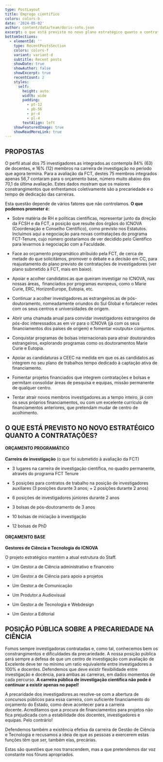 ```yaml
---
type: PostLayout
title: Emprego científico
colors: colors-b
date: '2024-05-02'
author: content/data/team/doris-soto.json
excerpt: o que está previsto no novo plano estratégico quanto a contratações
bottomSections:
  - elementId: ''
    type: RecentPostsSection
    colors: colors-f
    variant: variant-d
    subtitle: Recent posts
    showDate: true
    showAuthor: false
    showExcerpt: true
    recentCount: 2
    styles:
      self:
        height: auto
        width: wide
        padding:
          - pt-12
          - pb-56
          - pr-4
          - pl-4
        textAlign: left
    showFeaturedImage: true
    showReadMoreLink: true
---
```

## **PROPOSTAS**

O perfil atual dos 75 investigadores.as integrados.as contempla 84% (63) de docentes, e 16% (12) membros na carreira de investigação no período que agora termina. Para a avaliação da FCT, destes 75 membros integrados apenas 56,7 contaram para o orçamento base, número muito abaixo dos 70,1 da última avaliação. Estes dados mostram que os maiores constrangimentos que enfrentamos coletivamente são a precariedade e o tempo de dedicação das carreiras.

Esta questão depende de vários fatores que não controlamos. **O que podemos prometer é:**

*   Sobre matéria de RH e políticas científicas, representar junto da direção da FCSH e da FCT, a posição que resulte dos órgãos do ICNOVA (Coordenação e Conselho Científico), como previsto nos Estatutos. Incluímos aqui a negociação para novas contratações do programa FCT-Tenure, cujo número gostaríamos de ver decidido pelo Científico para levarmos à negociação com a Faculdade.

*   Face ao orçamento programático atribuído pela FCT, de cerca de metade do que solicitámos, promover o debate e a decisão em CC, para reajustamento do plano previsto de contratações de investigadores (ver plano submetido à FCT, mais em baixo).

*   Apoiar e acolher candidatos.as que queiram investigar no ICNOVA, nas nossas áreas,  financiados por programas europeus, como o Marie Curie, ERC, HorizonEurope, Eutopia, etc.

*   Continuar a acolher investigadores.as estrangeiros.as de pós-doutoramento, nomeadamente oriundos do Sul Global e fortalecer redes com os seus centros e universidades de origem.

*   Abrir uma chamada anual para convidar investigadores estrangeiros de pós-doc interessados.as em vir para o ICNOVA (já com os seus financiamentos dos países de origem) e fomentar «outputs» conjuntos.

*   Conquistar programas de bolsas internacionais para atrair doutorandos estrangeiros, explorando programas como os doutoramentos Marie Curie e Eutopia.

*   Apoiar as candidaturas a CEEC na medida em que os.as candidatos.as integrem no seu plano de trabalhos tempo dedicado à captação ativa de financiamento. 

*   Fomentar projetos financiados que integrem contratações e bolsas e permitam consolidar áreas de pesquisa e equipas, missão permanente de qualquer centro.

*   Tentar atrair novos membros investigadores.as a tempo inteiro, já com os seus próprios financiamentos, ou com um excelente currículo de financiamentos anteriores, que pretendam mudar de centro de acolhimento.

## **O QUE ESTÁ PREVISTO NO NOVO ESTRATÉGICO QUANTO A CONTRATAÇÕES?**

#### **ORÇAMENTO PROGRAMÁTICO**

**Carreira de investigação** (o que foi submetido à avaliação da FCT)

*   3 lugares na carreira de investigação científica, no quadro permanente, através do programa FCT Tenure

*   5 posições para contratos de trabalho na posição de investigadores auxiliares (3 posições durante 3 anos; + 2 posições durante 2 anos)

*   6 posições de investigadores júniores durante 2 anos

*   3 bolsas de pós-doutoramento de 3 anos

*   10 bolsas de iniciação à investigação

*   12 bolsas de PhD

#### **ORÇAMENTO BASE**

**Gestores de Ciência e Tecnologia do ICNOVA**

O projeto estratégico mantém a atual estrutura do Staff. 

*   Um Gestor.a de Ciência administrativo e financeiro

*   Um Gestor.a de Ciência para apoio a projetos

*   Um Gestor.a de Comunicação

*   Um Produtor.a Audiovisual

*   Um Gestor.a de Tecnologia e Webdesign

*   Um Gestor.a Editorial

## **POSIÇÃO PÚBLICA SOBRE A PRECARIEDADE NA CIÊNCIA**

Fomos sempre investigadoras contratadas e, como tal, conhecemos bem os constrangimentos e dificuldades da precariedade. A nossa posição pública será sempre a defesa de que um centro de investigação com avaliação de Excelente deve ter no mínimo um ratio equivalente entre investigadores a 100% e docentes. Defendemos que deve existir flexibilidade entre investigação e docência, para ambas as carreiras, em dados momentos de cada percurso. **A carreira pública de investigação científica não pode é continuar a existir apenas no papel!**

A precaridade dos investigadores.as resolve-se com a abertura de concursos públicos para essa carreira, com suficiente financiamento do orçamento do Estado, como deve acontecer para a carreira docente. Acreditamos que a procura de financiamentos para projetos não fica prejudicada com a estabilidade dos docentes, investigadores e equipas. Pelo contrário!

Defendemos também a existência efetiva da carreira de Gestão de Ciência e Tecnologia e recusamos a ideia de que as pessoas a exercerem estas funções têm que ser, também elas, precárias.

Estas são questões que nos transcendem, mas a que pretendemos dar voz constante nos fóruns apropriados.
